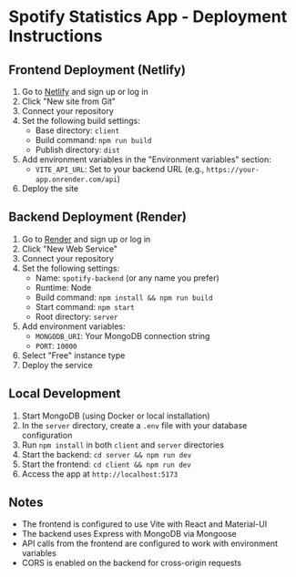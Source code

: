 # Spotify Statistics App - Deployment Instructions

## Frontend Deployment (Netlify)

1. Go to [Netlify](https://netlify.com) and sign up or log in
2. Click "New site from Git"
3. Connect your repository
4. Set the following build settings:
   - Base directory: `client`
   - Build command: `npm run build`
   - Publish directory: `dist`
5. Add environment variables in the "Environment variables" section:
   - `VITE_API_URL`: Set to your backend URL (e.g., `https://your-app.onrender.com/api`)
6. Deploy the site

## Backend Deployment (Render)

1. Go to [Render](https://render.com) and sign up or log in
2. Click "New Web Service"
3. Connect your repository
4. Set the following settings:
   - Name: `spotify-backend` (or any name you prefer)
   - Runtime: Node
   - Build command: `npm install && npm run build`
   - Start command: `npm start`
   - Root directory: `server`
5. Add environment variables:
   - `MONGODB_URI`: Your MongoDB connection string
   - `PORT`: `10000`
6. Select "Free" instance type
7. Deploy the service

## Local Development

1. Start MongoDB (using Docker or local installation)
2. In the `server` directory, create a `.env` file with your database configuration
3. Run `npm install` in both `client` and `server` directories
4. Start the backend: `cd server && npm run dev`
5. Start the frontend: `cd client && npm run dev`
6. Access the app at `http://localhost:5173`

## Notes

- The frontend is configured to use Vite with React and Material-UI
- The backend uses Express with MongoDB via Mongoose
- API calls from the frontend are configured to work with environment variables
- CORS is enabled on the backend for cross-origin requests